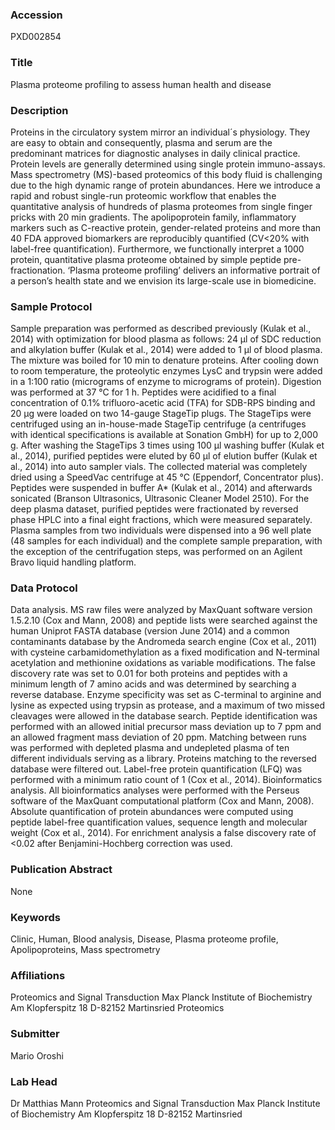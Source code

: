 ### Accession
PXD002854

### Title
Plasma proteome profiling to assess human health and disease

### Description
Proteins in the circulatory system mirror an individual´s physiology. They are easy to obtain and consequently, plasma and serum are the predominant matrices for diagnostic analyses in daily clinical practice. Protein levels are generally determined using single protein immuno-assays. Mass spectrometry (MS)-based proteomics of this body fluid is challenging due to the high dynamic range of protein abundances. Here we introduce a rapid and robust single-run proteomic workflow that enables the quantitative analysis of hundreds of plasma proteomes from single finger pricks with 20 min gradients. The apolipoprotein family, inflammatory markers such as C-reactive protein, gender-related proteins and more than 40 FDA approved biomarkers are reproducibly quantified (CV<20% with label-free quantification). Furthermore, we functionally interpret a 1000 protein, quantitative plasma proteome obtained by simple peptide pre-fractionation. ‘Plasma proteome profiling’ delivers an informative portrait of a person’s health state and we envision its large-scale use in biomedicine.

### Sample Protocol
Sample preparation was performed as described previously (Kulak et al., 2014) with optimization for blood plasma as follows: 24 μl of SDC reduction and alkylation buffer (Kulak et al., 2014) were added to 1 μl of blood plasma. The mixture was boiled for 10 min to denature proteins. After cooling down to room temperature, the proteolytic enzymes LysC and trypsin were added in a 1:100 ratio (micrograms of enzyme to micrograms of protein). Digestion was performed at 37 °C for 1 h. Peptides were acidified to a final concentration of 0.1% trifluoro-acetic acid (TFA) for SDB-RPS binding and 20 μg were loaded on two 14-gauge StageTip plugs. The StageTips were centrifuged using an in-house-made StageTip centrifuge (a centrifuges with identical specifications is available at Sonation GmbH) for up to 2,000 g. After washing the StageTips 3 times using 100 μl washing buffer (Kulak et al., 2014), purified peptides were eluted by 60 μl of elution buffer (Kulak et al., 2014) into auto sampler vials. The collected material was completely dried using a SpeedVac centrifuge at 45 °C (Eppendorf, Concentrator plus). Peptides were suspended in buffer A* (Kulak et al., 2014) and afterwards sonicated (Branson Ultrasonics, Ultrasonic Cleaner Model 2510). For the deep plasma dataset, purified peptides were fractionated by reversed phase HPLC into a final eight fractions, which were measured separately. Plasma samples from two individuals were dispensed into a 96 well plate (48 samples for each individual) and the complete sample preparation, with the exception of the centrifugation steps, was performed on an Agilent Bravo liquid handling platform.

### Data Protocol
Data analysis. MS raw files were analyzed by MaxQuant software version 1.5.2.10 (Cox and Mann, 2008) and peptide lists were searched against the human Uniprot FASTA database (version June 2014) and a common contaminants database by the Andromeda search engine (Cox et al., 2011) with cysteine carbamidomethylation as a fixed modification and N-terminal acetylation and methionine oxidations as variable modifications. The false discovery rate was set to 0.01 for both proteins and peptides with a minimum length of 7 amino acids and was determined by searching a reverse database. Enzyme specificity was set as C-terminal to arginine and lysine as expected using trypsin as protease, and a maximum of two missed cleavages were allowed in the database search. Peptide identification was performed with an allowed initial precursor mass deviation up to 7 ppm and an allowed fragment mass deviation of 20 ppm. Matching between runs was performed with depleted plasma and undepleted plasma of ten different individuals serving as a library. Proteins matching to the reversed database were filtered out. Label-free protein quantification (LFQ) was performed with a minimum ratio count of 1 (Cox et al., 2014). Bioinformatics analysis. All bioinformatics analyses were performed with the Perseus software of the MaxQuant computational platform (Cox and Mann, 2008). Absolute quantification of protein abundances were computed using peptide label-free quantification values, sequence length and molecular weight (Cox et al., 2014). For enrichment analysis a false discovery rate of <0.02 after Benjamini-Hochberg correction was used.

### Publication Abstract
None

### Keywords
Clinic, Human, Blood analysis, Disease, Plasma proteome profile, Apolipoproteins, Mass spectrometry

### Affiliations
Proteomics and Signal Transduction Max Planck Institute of Biochemistry Am Klopferspitz 18 D-82152 Martinsried
Proteomics

### Submitter
Mario Oroshi

### Lab Head
Dr Matthias Mann
Proteomics and Signal Transduction Max Planck Institute of Biochemistry Am Klopferspitz 18 D-82152 Martinsried


